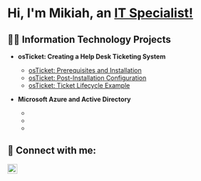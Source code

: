 <h1>Hi, I'm Mikiah, an <a href=https://www.linkedin.com/in/mikiah-carnes-7136391a1/>IT Specialist!</a></h1>

<h2>👨‍💻 Information Technology Projects</h2>

- <b>osTicket: Creating a Help Desk Ticketing System</b>
  - [osTicket: Prerequisites and Installation](https://github.com/mikiahcarnes/osticketsetup)
  - [osTicket: Post-Installation Configuration](https://github.com/mikiahcarnes/osticket-configuration)
  - [osTicket: Ticket Lifecycle Example](https://github.com/mikiahcarnes/osticket-example)
    
- <b>Microsoft Azure and Active Directory</b>
  - []()
  - []()
  - []()

<h2> 🤳 Connect with me:</h2>

[<img align="left" alt="JoshMadakor | LinkedIn" width="22px" src="https://cdn.jsdelivr.net/npm/simple-icons@v3/icons/linkedin.svg" />][linkedin]

[Linkedin]: https://www.linkedin.com/in/mikiah-carnes-7136391a1/
